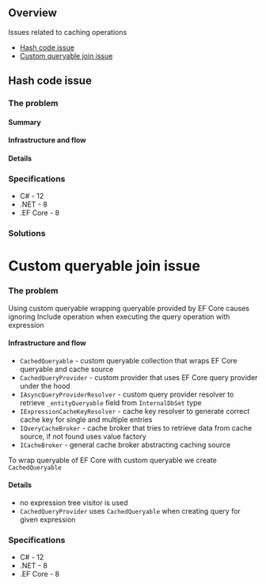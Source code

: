 ## Overview

Issues related to caching operations

- [Hash code issue](#hash-code-issue)
- [Custom queryable join issue](#custom-queryable-join-issue)

## Hash code issue

### The problem

#### Summary

#### Infrastructure and flow

#### Details 

### Specifications

- C# - 12
- .NET - 8
- .EF Core - 8

### Solutions


# Custom queryable join issue

### The problem

Using custom queryable wrapping queryable provided by EF Core causes ignoring Include operation when executing the query operation with expression

#### Infrastructure and flow

- `CachedQueryable` - custom queryable collection that wraps EF Core queryable and cache source
- `CachedQueryProvider` - custom provider that uses EF Core query provider under the hood
- `IAsyncQueryProviderResolver` - custom query provider resolver to retrieve `_entityQueryable` field from `InternalDbSet` type
- `IExpressionCacheKeyResolver` - cache key resolver to generate correct cache key for single and multiple entries
- `IQueryCacheBroker` - cache broker that tries to retrieve data from cache source, if not found uses value factory
- `ICacheBroker` - general cache broker abstracting caching source

To wrap queryable of EF Core with custom queryable we create `CachedQueryable`

#### Details 

- no expression tree visitor is used
- `CachedQueryProvider` uses `CachedQueryable` when creating query for given expression

### Specifications

- C# - 12
- .NET - 8
- .EF Core - 8